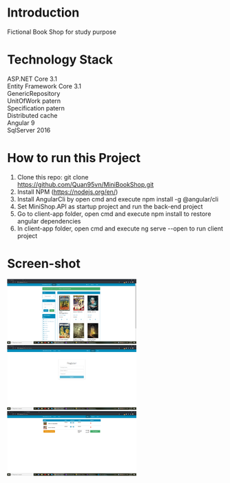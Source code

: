 # Introduction
Fictional Book Shop for study purpose

# Technology Stack
ASP.NET Core 3.1  
Entity Framework Core 3.1 </br>
GenericRepository  </br>
UnitOfWork patern </br>
Specification patern </br>
Distributed cache </br>
Angular 9 </br>
SqlServer 2016

# How to run this Project
1. Clone this repo: git clone https://github.com/Quan95vn/MiniBookShop.git
2. Install NPM (https://nodejs.org/en/)
3. Install AngularCli by open cmd and execute npm install -g @angular/cli
4. Set MiniShop.API as startup project and run the back-end project
5. Go to client-app folder, open cmd and execute npm install to restore angular dependencies
6. In client-app folder, open cmd and execute ng serve --open to run client project

# Screen-shot

<img src="/images/home-page.png" width="300" height="150">
<img src="/images/register.png" width="300" height="150">
<img src="/images/basket.png" width="300" height="150">
